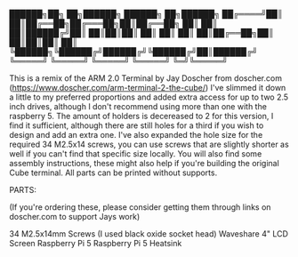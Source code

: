  ██████╗██╗   ██╗██████╗  ██████╗ ██╗██████╗ 
██╔════╝██║   ██║██╔══██╗██╔═══██╗██║██╔══██╗
██║     ██║   ██║██████╔╝██║   ██║██║██║  ██║
██║     ██║   ██║██╔══██╗██║   ██║██║██║  ██║
╚██████╗╚██████╔╝██████╔╝╚██████╔╝██║██████╔╝
 ╚═════╝ ╚═════╝ ╚═════╝  ╚═════╝ ╚═╝╚═════╝ 
                                             

This is a remix of the ARM 2.0 Terminal by Jay Doscher from doscher.com (https://www.doscher.com/arm-terminal-2-the-cube/)
I've slimmed it down a little to my preferred proportions and added extra access for up to two 2.5 inch drives,
although I don't recommend using more than one with the raspberry 5.
The amount of holders is decereased to 2 for this version, I find it sufficient, although there are still holes for a third if you wish to design and add an extra one.
I've also expanded the hole size for the required 34 M2.5x14 screws, you can use screws that are slightly shorter as well if you can't find
that specific size locally.
You will also find some assembly instructions, these might also help if you're building the original Cube terminal.
All parts can be printed without supports.


PARTS:

(If you're ordering these, please consider getting them through links on doscher.com to support Jays work)

34 M2.5x14mm Screws (I used black oxide socket head)
Waveshare 4" LCD Screen
Raspberry Pi 5
Raspberry Pi 5 Heatsink
